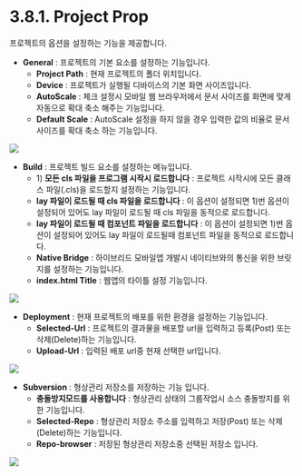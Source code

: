 # 3.8.1. Project Prop

프로젝트의 옵션을 설정하는 기능을 제공합니다.

* **General** : 프로젝트의 기본 요소를 설정하는 기능입니다.
  * **Project Path** :  현재 프로젝트의 폴더 위치입니다.
  * **Device** :  프로젝트가 실행될 디바이스의 기본 화면 사이즈입니다.
  * **AutoScale** :  체크 설정시 모바일 웹 브라우저에서 문서 사이즈를 화면에 맞게 자동으로 확대 축소 해주는 기능입니다.
  * **Default Scale** : AutoScale 설정을 하지 않을 경우 입력한 값의 비율로 문서 사이즈를 확대 축소 하는 기능입니다.

![](https://github.com/asoosoft/spidergen-guidebook/tree/eeac9656bff5b368e79bf9dad544cae218642e17/assets/pop-projectprop.png)

* **Build** : 프로젝트 빌드 요소를 설정하는 메뉴입니다.  
  * 1\) **모든 cls 파일을 프로그램 시작시 로드합니다** : 프로젝트 시작시에 모든 클래스 파일\(.cls\)을 로드할지 설정하는 기능입니다. 
  * **lay 파일이 로드될 때 cls 파일을 로드합니다** :  이 옵션이 설정되면 1\)번 옵션이 설정되어 있어도 lay 파일이 로드될 때 cls 파일을 동적으로 로드합니다.
  * **lay 파일이 로드될 때 컴포넌트 파일을 로드합니다** :  이 옵션이 설정되면  1\)번 옵션이 설정되어 있어도 lay 파일이 로드될때 컴포넌트 파일을 동적으로 로드합니다.
  * **Native Bridge** : 하이브리드 모바일앱 개발시 네이티브와의 통신을 위한 브릿지를 설정하는 기능입니다.
  * **index.html Title** : 웹앱의 타이틀 설정 기능입니다. 

![](https://github.com/asoosoft/spidergen-guidebook/tree/eeac9656bff5b368e79bf9dad544cae218642e17/assets/pop-projectprop-build.png)

* **Deployment** : 현재 프로젝트의 배포를 위한 환경을 설정하는 기능입니다.  
  * **Selected-Url** : 프로젝트의 결과물을 배포할 url을 입력하고 등록\(Post\) 또는 삭제\(Delete\)하는 기능입니다.  
  * **Upload-Url** : 입력된 배포 url중 현재 선택한 url입니다.

![](https://github.com/asoosoft/spidergen-guidebook/tree/eeac9656bff5b368e79bf9dad544cae218642e17/assets/pop-projectprop-deployment.png)

* **Subversion** : 형상관리 저장소를 저장하는 기능 입니다.  
  * **충돌방지모드를 사용합니다** :  형상관리 상태의 그룹작업시 소스 충돌방지를 위한 기능입니다.
  * **Selected-Repo** : 형상관리 저장소 주소를 입력하고 저장\(Post\) 또는 삭제\(Delete\)하는 기능입니다.
  * **Repo-browser** : 저장된 형상관리 저장소중 선택된 저장소 입니다.

![](https://github.com/asoosoft/spidergen-guidebook/tree/eeac9656bff5b368e79bf9dad544cae218642e17/assets/pop-projectprop-subversion.png)

